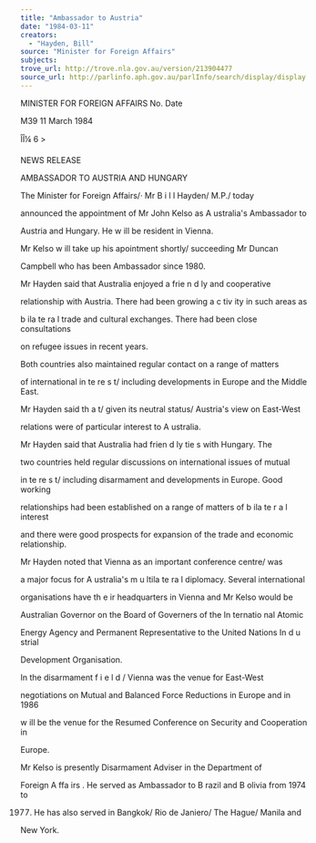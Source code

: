 ```yaml
---
title: "Ambassador to Austria"
date: "1984-03-11"
creators:
  - "Hayden, Bill"
source: "Minister for Foreign Affairs"
subjects:
trove_url: http://trove.nla.gov.au/version/213904477
source_url: http://parlinfo.aph.gov.au/parlInfo/search/display/display.w3p;query=Id%3A%22media/pressrel/HPR03001792%22
---
```


 MINISTER FOR  FOREIGN AFFAIRS No. Date

 M39 11 March 1984 

 ÎÎ¼ 6 >

 NEWS RELEASE

 AMBASSADOR TO AUSTRIA AND HUNGARY

 The Minister for Foreign Affairs/· Mr B i l l  Hayden/ M.P./ today  

 announced the appointment of Mr John Kelso as A ustralia's Ambassador to  

 Austria and Hungary. He w ill be resident in Vienna.

 Mr Kelso w ill take up his apointment shortly/ succeeding Mr Duncan  

 Campbell who has been Ambassador since 1980.

 Mr Hayden said that Australia enjoyed a frie n d ly  and cooperative  

 relationship with Austria. There had been growing a c tiv ity  in such areas as  

 b ila te ra l trade and cultural exchanges. There had been close consultations  

 on refugee issues in recent years.

 Both countries also maintained regular contact on a range of matters  

 of international in te re s t/ including developments in Europe and the Middle East.

 Mr Hayden said th a t/ given its  neutral status/ Austria's view on East-West  

 relations were of particular interest to A ustralia.

 Mr Hayden said that Australia had frien d ly tie s  with Hungary. The  

 two countries held regular discussions on international issues of mutual  

 in te re s t/ including disarmament and developments in Europe. Good working  

 relationships had been established on a range of matters of b ila te r a l interest  

 and there were good prospects for expansion of the trade and economic relationship.

 Mr Hayden noted that Vienna as an important conference centre/ was  

 a major focus for A ustralia's m u ltila te ra l diplomacy. Several international  

 organisations have th e ir headquarters in Vienna and Mr Kelso would be  

 Australian Governor on the Board of Governers of the In ternatio nal Atomic  

 Energy Agency and Permanent Representative to the United Nations In d u strial  

 Development Organisation.

 In the disarmament f i e l d /  Vienna was the venue for East-West  

 negotiations on Mutual and Balanced Force Reductions in Europe and in 1986  

 w ill be the venue for the Resumed Conference on Security and Cooperation in  

 Europe.

 Mr Kelso is presently Disarmament Adviser in the Department of  

 Foreign A ffa irs . He served as Ambassador to B razil and B olivia from 1974 to  

 1977. He has also served in Bangkok/ Rio de Janiero/ The Hague/ Manila and  

 New York.

